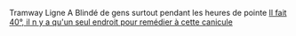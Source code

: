 Tramway Ligne A 
Blindé de gens surtout pendant les heures de pointe
[Il fait 40°, il n y a qu'un seul endroit pour remédier à cette canicule](Laplage-Nesrine)
